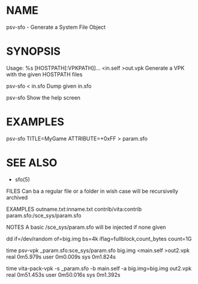 # NAME
  psv-sfo - Generate a System File Object

# SYNOPSIS
  Usage: %s [HOSTPATH[:VPKPATH]]... <in.self >out.vpk
    Generate a VPK with the given HOSTPATH files

  psv-sfo < in.sfo
    Dump given in.sfo

  psv-sfo
    Show the help screen

# EXAMPLES
  psv-sfo TITLE=MyGame ATTRIBUTE=+0xFF > param.sfo

# SEE ALSO
  - sfo(5)




FILES
	Can ba a regular file or a folder
	in wish case will be recursivelly archived

EXAMPLES
	outname.txt:inname.txt
	contrib/vita:contrib
	param.sfo:/sce_sys/param.sfo

NOTES
	A basic /sce_sys/param.sfo will be injected if none given

dd if=/dev/random of=big.img bs=4k iflag=fullblock,count_bytes count=1G

time psv-vpk _param.sfo:sce_sys/param.sfo big.img <main.self >out2.vpk
real	0m5.979s
user	0m0.009s
sys	0m1.824s

time vita-pack-vpk -s _param.sfo -b main.self -a big.img=big.img out2.vpk
real	0m51.453s
user	0m50.016s
sys	0m1.392s

